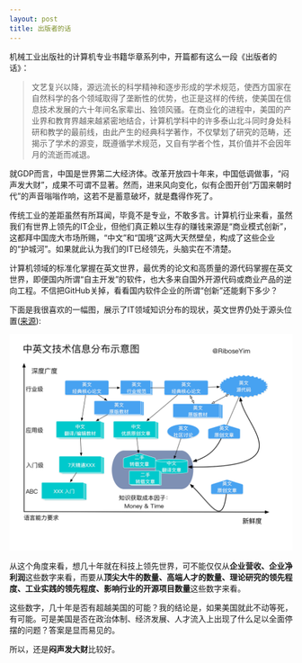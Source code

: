 ```yaml
---
layout: post
title: 出版者的话
---
```


机械工业出版社的计算机专业书籍华章系列中，开篇都有这么一段《出版者的话》：

>文艺复兴以降，源远流长的科学精神和逐步形成的学术规范，使西方国家在自然科学的各个领域取得了垄断性的优势，也正是这样的传统，使美国在信息技术发展的六十年间名家辈出、独领风骚。在商业化的进程中，美国的产业界和教育界越来越紧密地结合，计算机学科中的许多泰山北斗同时身处科研和教学的最前线，由此产生的经典科学著作，不仅擘划了研究的范畴，还揭示了学术的源变，既遵循学术规范，又自有学者个性，其价值并不会因年月的流逝而减退。

就GDP而言，中国是世界第二大经济体。改革开放四十年来，中国低调做事，“闷声发大财”，成果不可谓不显著。然而，进来风向变化，似有企图开创“万国来朝时代”的声音嗡嗡作响，这若不是蓄意破坏，就是蠢得作死了。

传统工业的差距虽然有所耳闻，毕竟不是专业，不敢多言。计算机行业来看，虽然我们有世界上领先的IT企业，但他们真正赖以生存的赚钱来源是“商业模式创新”，这都拜中国庞大市场所赐，“中文”和“国境”这两大天然壁垒，构成了这些企业的“护城河”。如果就此认为我们的IT已经领先，头脑实在不清楚。

计算机领域的标准化掌握在英文世界，最优秀的论文和高质量的源代码掌握在英文世界，即便国内所谓“自主开发”的软件，也大多来自国外开源代码或商业产品的逆向工程。不信把GitHub关掉，看看国内软件企业的所谓“创新”还能剩下多少？

下面是我很喜欢的一幅图，展示了IT领域知识分布的现状，英文世界仍处于源头位置([来源](https://riboseyim.gitbooks.io/linux-perf-master/content/chapter/thinking/Technology-English.html)):

![Worldwide-it-knowledge-distribution](../images/2018-02-25-2018-what-the-publisher-says/Worldwide-it-knowledge-distribution.png)

从这个角度来看，想几十年就在科技上领先世界，可不能仅仅从**企业营收、企业净利润**这些数字来看，而要从**顶尖大牛的数量、高端人才的数量、理论研究的领先程度、工业实践的领先程度、影响行业的开源项目数量**这些数字来看。

这些数字，几十年是否有超越美国的可能？我的结论是，如果美国就此不动等死，有可能。可是美国是否在政治体制、经济发展、人才流入上出现了什么足以全面停摆的问题？答案是显而易见的。

所以，还是**闷声发大财**比较好。